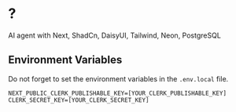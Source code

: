 
# ?
AI agent with Next, ShadCn, DaisyUI, Tailwind, Neon, PostgreSQL

## Environment Variables
Do not forget to set the environment variables in the `.env.local` file.

```dotenv
NEXT_PUBLIC_CLERK_PUBLISHABLE_KEY=[YOUR_CLERK_PUBLISHABLE_KEY]
CLERK_SECRET_KEY=[YOUR_CLERK_SECRET_KEY]
```